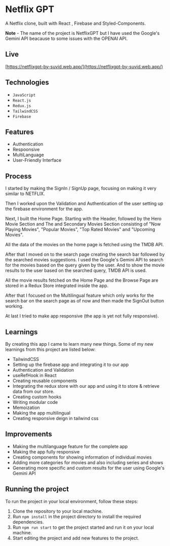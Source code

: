 # Netflix GPT

A Netflix clone, built with React , Firebase and Styled-Components.

**Note** - The name of the project is NetflixGPT but I have used the Google's Gemini API beacause to some issues with the OPENAI API.

## Live

[https://netflixgpt-by-suvid.web.app/](https://netflixgpt-by-suvid.web.app/)

## Technologies

- `JavaScript`
- `React.js`
- `Redux.js`
- `TailwindCSS`
- `Firebase`

## Features

- Authentication
- Respoonsive
- MultiLanguage
- User-Friendly Interface

## Process

I started by making the SignIn / SignUp page, focusing on making it very similar to NETFLIX.

Then I worked upon the Validation and Authentication of the user setting up the firebase environment for the app.

Next, I built the Home Page. Starting with the Header, followed by the Hero Movie Section and The and Secondary Movies Section consisting of "Now Playing Movies", "Popular Movies", "Top Rated Movies" and "Upcoming Movies".

All the data of the movies on the home page is fetched using the TMDB API.

After that I moved on to the search page creating the search bar followed by the searched movies suggestions. I used the Google's Gemini API to search for the movies based on the query given by the user. And to show the movie results to the user based on the searched query, TMDB API is used.

All the movie results fetched on the Home Page and the Browse Page are stored in a Redux Store integrated inside the app.

After that I focused on the Multilingual feature which only works for the search bar on the search page as of now and then made the SignOut button working.

At last I tried to make app responsive (the app is yet not fully responsive).

## Learnings

By creating this app I came to learn many new things. Some of my new learnings from this project are listed below:

- TailwindCSS
- Setting up the firebase app and integrating it to our app
- Authentication and Validation
- useRefHook in React
- Creating reusable components
- Integrating the redux store with our app and using it to store & retrieve data from our store.
- Creating custom hooks
- Writing modular code
- Memoization
- Making the app multilingual
- Creating responsive deign in tailwind css

## Improvements

- Making the multilanguage feature for the complete app
- Making the app fully responsive
- Creating components for showing information of individual movies
- Adding more categories for movies and also including series and shows
- Generating more specific and custom results for the user using Google's Gemini API

## Running the project

To run the project in your local environment, follow these steps:

1. Clone the repository to your local machine.
2. Run `npm install` in the project directory to install the required dependencies.
3. Run `npm run start` to get the project started and run it on your local machine.
4. Start editing the project and add new features to the project.
